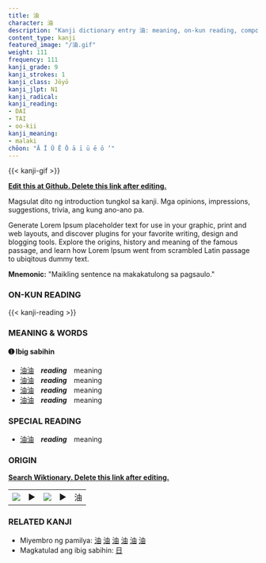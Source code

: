 ```yaml
---
title: 油
character: 油
description: "Kanji dictionary entry 油: meaning, on-kun reading, compounds, origin, related kanji"
content_type: kanji
featured_image: "/油.gif"
weight: 111
frequency: 111
kanji_grade: 9
kanji_strokes: 1
kanji_class: Jōyō
kanji_jlpt: N1
kanji_radical: 
kanji_reading: 
- DAI
- TAI
- oo-kii
kanji_meaning:
- malaki
chōon: "Ā Ī Ū Ē Ō ā ī ū ē ō ’"
---
```

[//]: # (Don't edit the line below. Kanji animated GIF code is automatically generated.)
{{< kanji-gif >}}

[//]: # (Edit below this line.)

**[Edit this at Github. Delete this link after editing.](https://github.com/tim0g/tim/tree/main/content/kanji/油/index.md)**

Magsulat dito ng introduction tungkol sa kanji. Mga opinions, impressions, suggestions, trivia, ang kung ano-ano pa.

Generate Lorem Ipsum placeholder text for use in your graphic, print and web layouts, and discover plugins for your favorite writing, design and blogging tools. Explore the origins, history and meaning of the famous passage, and learn how Lorem Ipsum went from scrambled Latin passage to ubiqitous dummy text.
 
**Mnemonic:** "Maikling sentence na makakatulong sa pagsaulo."

### ON-KUN READING

[//]: # (Don't edit the line below. ON-KUN READING code is automatically generated.)
{{< kanji-reading >}}

### MEANING & WORDS

#### ➊ **Ibig sabihin**
  - [油](../油)[油](../油)　***reading***　meaning
  - [油](../油)[油](../油)　***reading***　meaning
  - [油](../油)[油](../油)　***reading***　meaning
  - [油](../油)[油](../油)　***reading***　meaning

### SPECIAL READING
  - [油](../油)[油](../油)　***reading***　meaning

### ORIGIN

**[Search Wiktionary. Delete this link after editing.](https://wiktionary.org/wiki/油)**
<table class="kanji-table"><tr><td>
<img src="60px-油-bronze.svg.png">
</td><td>▶</td><td>
<img src="60px-油-oracle.svg.png">
</td><td>▶</td>
<td class="kanji-origin">油</td>
</tr></table>

### RELATED KANJI
- Miyembro ng pamilya: [油](../油) [油](../油) [油](../油) [油](../油) [油](../油) [油](../油)
- Magkatulad ang ibig sabihin: [日](../日)
